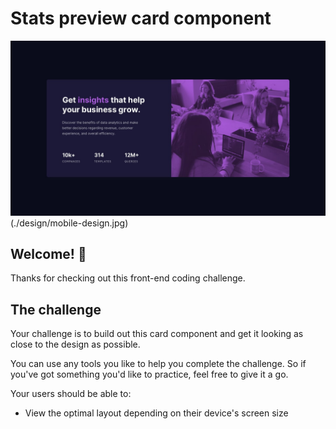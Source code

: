 # Stats preview card component

![Design preview for the Stats preview card component coding challenge](./design/desktop-design.jpg)(./design/mobile-design.jpg)

## Welcome! 👋

Thanks for checking out this front-end coding challenge.


## The challenge

Your challenge is to build out this card component and get it looking as close to the design as possible.

You can use any tools you like to help you complete the challenge. So if you've got something you'd like to practice, feel free to give it a go.

Your users should be able to:

- View the optimal layout depending on their device's screen size

